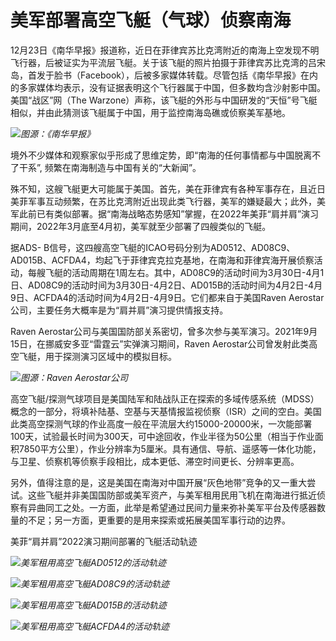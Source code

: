 # 美军部署高空飞艇（气球）侦察南海

12月23日《南华早报》报道称，近日在菲律宾苏比克湾附近的南海上空发现不明飞行器，后被证实为平流层飞艇。关于该飞艇的照片拍摄于菲律宾苏比克湾的吕宋岛，首发于脸书（Facebook），后被多家媒体转载。尽管包括《南华早报》在内的多家媒体均表示，没有证据表明这个飞行器属于中国，但多数均含沙射影中国。美国“战区”网（The
Warzone）声称，该飞艇的外形与中国研发的“天恒”号飞艇相似，并由此猜测该飞艇属于中国，用于监控南海岛礁或侦察美军基地。

![](https://inews.gtimg.com/news_bt/OYDzZOQnYbkdCPcr9CScwawAZKXjqrW3l8NQTjtrcOcJcAA/1000)_图源：《南华早报》_

境外不少媒体和观察家似乎形成了思维定势，即“南海的任何事情都与中国脱离不了干系”, 频繁在南海制造与中国有关的“大新闻”。

殊不知，这艘飞艇更大可能属于美国。首先，美在菲律宾有各种军事存在，且近日美菲军事互动频繁，在苏比克湾附近出现此类飞行器，美军的嫌疑最大；此外，美军此前已有类似部署。据“南海战略态势感知”掌握，在2022年美菲“肩并肩”演习期间，2022年3月底至4月初，美军就至少部署了四艘类似的飞艇。

据ADS-
B信号，这四艘高空飞艇的ICAO号码分别为AD0512、AD08C9、AD015B、ACFDA4，均起飞于菲律宾克拉克基地，在南海和菲律宾海开展侦察活动，每艘飞艇的活动周期在1周左右。其中，AD08C9的活动时间为3月30日-4月1日、AD08C9的活动时间为3月30日-4月2日、AD015B的活动时间为4月2日-4月9日、ACFDA4的活动时间为4月2日-4月9日。它们都来自于美国Raven
Aerostar公司，主要任务大概率是为“肩并肩”演习提供情报支持。

Raven Aerostar公司与美国国防部关系密切，曾多次参与美军演习。2021年9月15日，在挪威安多亚“雷霆云”实弹演习期间，Raven
Aerostar公司曾发射此类高空飞艇，用于探测演习区域中的模拟目标。

![](https://inews.gtimg.com/news_bt/OtWj54Y8wLbHcZoz4QPR9RDPiYRg9LM-iUCH7YQgYIK1wAA/1000)_图源：Raven Aerostar公司_

高空飞艇/探测气球项目是美国陆军和陆战队正在探索的多域传感系统（MDSS）概念的一部分，将填补陆基、空基与天基情报监视侦察（ISR）之间的空白。美国此类高空探测气球的作业高度一般在平流层大约15000-20000米，一次能部署100天，试验最长时间为300天，可中途回收，作业半径为50公里（相当于作业面积7850平方公里），作业分辨率为5厘米。具有通信、导航、遥感等一体化功能，与卫星、侦察机等侦察手段相比，成本更低、滞空时间更长、分辨率更高。

另外，值得注意的是，这是美国在南海对中国开展“灰色地带”竞争的又一重大尝试。这些飞艇并非美国国防部或美军资产，与美军租用民用飞机在南海进行抵近侦察有异曲同工之处。一方面，此举是希望通过民间力量来弥补美军平台及传感器数量的不足；另一方面，更重要的是用来探索或拓展美国军事行动的边界。

美菲“肩并肩”2022演习期间部署的飞艇活动轨迹

![](https://inews.gtimg.com/news_bt/OUYLI9XwNPAmWdiUXZdUmYFZSJU0N6KIay9dztvQs1fYMAA/1000)_美军租用高空飞艇AD0512的活动轨迹_

![](https://inews.gtimg.com/news_bt/O-BCCl9-4cNlhsUpA7ohve9mMZKcx7GF9oIm1N3pv9vrYAA/1000)_美军租用高空飞艇AD08C9的活动轨迹_

![](https://inews.gtimg.com/news_bt/OCXFU-jlpbbC5FvnZ1IXlnI9BAl1bl-gFBNpaK2Qkzp2oAA/1000)_美军租用高空飞艇AD015B的活动轨迹_

![](https://inews.gtimg.com/news_bt/OvfTzLfUQETjw_wjD1kWowdjEhhFIKPdunNRozmefAWigAA/1000)_美军租用高空飞艇ACFDA4的活动轨迹_


